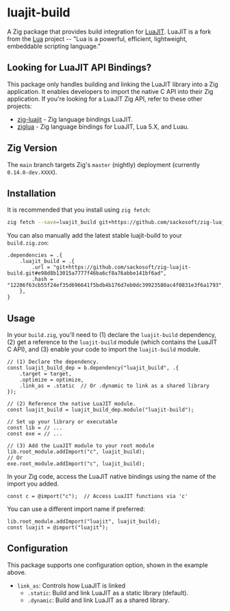 # luajit-build

A Zig package that provides build integration for [LuaJIT][LUAJIT]. LuaJIT is a fork from the [Lua][LUA] project --
"Lua is a powerful, efficient, lightweight, embeddable scripting language."

[LUAJIT]: https://luajit.org/index.html
[LUA]: https://www.lua.org/about.html

## Looking for LuaJIT API Bindings?

This package only handles building and linking the LuaJIT library into a Zig application. It enables developers
to import the native C API into their Zig application. If you're looking for a LuaJIT Zig API, refer to these
other projects:

- [zig-luajit](https://github.com/sackosoft/zig-luajit) - Zig language bindings LuaJIT.
- [ziglua](https://github.com/natecraddock/ziglua) - Zig language bindings for LuaJIT, Lua 5.X, and Luau.

## Zig Version

The `main` branch targets Zig's `master` (nightly) deployment (currently `0.14.0-dev.XXXX`).

## Installation

It is recommended that you install using `zig fetch`:

```bash
zig fetch --save=luajit_build git+https://github.com/sackosoft/zig-luajit-build
```

You can also manually add the latest stable luajit-build to your `build.zig.zon`:

```zig
.dependencies = .{
    .luajit_build = .{
        .url = "git+https://github.com/sackosoft/zig-luajit-build.git#e98d8b13015a7777f46ba6cf8a76abbe141bf6ad",
        .hash = "12206f63cb55f24ef35d696641f5bdb4b176d7eb0dc39923580ac4f0831e3f6a1793",
    },
}
```

## Usage

In your `build.zig`, you'll need to (1) declare the `luajit-build` dependency, (2) get a reference to the `luajit-build`
module (which contains the LuaJIT C API), and (3) enable your code to import the `luajit-build` module.

```zig
// (1) Declare the dependency.
const luajit_build_dep = b.dependency("luajit_build", .{ 
    .target = target, 
    .optimize = optimize,
    .link_as = .static  // Or .dynamic to link as a shared library
});

// (2) Reference the native LuaJIT module.
const luajit_build = luajit_build_dep.module("luajit-build");

// Set up your library or executable
const lib = // ...
const exe = // ...

// (3) Add the LuaJIT module to your root module
lib.root_module.addImport("c", luajit_build);
// Or
exe.root_module.addImport("c", luajit_build);
```

In your Zig code, access the LuaJIT native bindings using the name of the import you added.

```zig
const c = @import("c");  // Access LuaJIT functions via 'c'
```

You can use a different import name if preferred:

```zig
lib.root_module.addImport("luajit", luajit_build);
const luajit = @import("luajit");
```

## Configuration

This package supports one configuration option, shown in the example above.

- `link_as`: Controls how LuaJIT is linked
  - `.static`: Build and link LuaJIT as a static library (default).
  - `.dynamic`: Build and link LuaJIT as a shared library.

